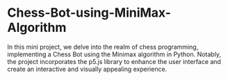 # Chess-Bot-using-MiniMax-Algorithm
In this mini project, we delve into the realm of chess programming, implementing a Chess Bot using the Minimax algorithm in Python. Notably, the project incorporates the p5.js library to enhance the user interface and create an interactive and visually appealing experience.

